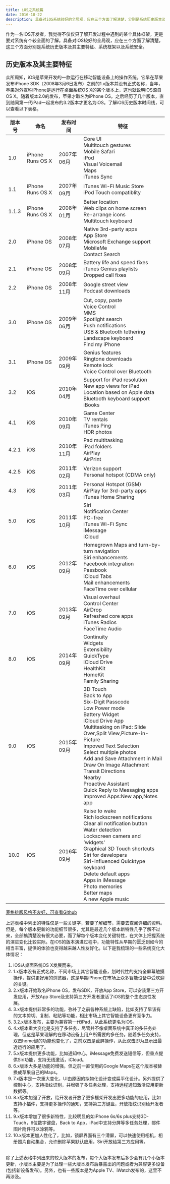 ```yaml
---
title: iOS之系统篇
date: 2016-10-22
description: 具备对iOS系统较好的全局观，应在三个方面了解清楚，分别是系统历史版本及其主要特征、系统框架以及系统安全。
---
```


作为一名iOS开发者，我觉得不仅仅只了解开发过程中遇到的某个具体框架，更是要对系统有个较全面的了解。具备对iOS较好的全局观，应在三个方面了解清楚，这三个方面分别是系统历史版本及其主要特征、系统框架以及系统安全。  

## 历史版本及其主要特征  
众所周知，iOS是苹果开发的一款运行在移动智能设备上的操作系统。它早在苹果发布iPhone SDK（2008年3月6日发布）之前的1.x版本并没有正式名称，当年，苹果对外宣称iPhone是运行在桌面系统OS X的某个版本上，这也就说明iOS源自OS X。随着版本2.0的发布，苹果才取名为iPhone OS。之后经历了几个版本，直到随同第一代iPad一起发布的3.2版本才更名为iOS。了解iOS历史版本时间线，可以查看以下表格。

|版本号 | 命名 | 发布时间 | 特征|
|----- | ---- | ------ | --- |
|1.0|iPhone Runs OS X|2007年06月|Core UI<br>Multitouch gestures<br>Mobile Safari<br>iPod<br>Visual Voicemail<br>Maps<br>iTunes Sync|
|1.1|iPhone Runs OS X|2007年09月|iTunes Wi-Fi Music Store<br>iPod Touch compatiblity|
|1.1.3|iPhone Runs OS X|2008年01月|Better location<br>Web clips on home screen<br>Re-arrange icons<br>Multitouch keyboard|
|2.0|iPhone OS|2008年07月|Native 3rd-party apps<br>App Store<br>Microsoft Exchange support<br>MobileMe<br>Contact Search|
|2.1|iPhone OS|2008年09月|Battery life and speed fixes<br>iTunes Genius playlists<br>Dropped call fixes|
|2.2|iPhone OS|2008年11月|Google street view<br>Podcast downloads|
|3.0|iPhone OS|2009年06月|Cut, copy, paste<br>Voice Control<br>MMS<br>Spotlight search<br>Push notifications<br>USB & Bluetooth tethering<br>Landscape keyboard<br>Find my iPhone|
|3.1|iPhone OS|2009年09月|Genius features<br>Ringtone downloads<br>Remote lock<br>Voice Control over Bluetooth|
|3.2|iOS|2010年04月|Support for iPad resolution<br>New app views for iPad<br>Location based on Apple data<br>Bluetooth keyboard support<br>iBooks|
|4.1|iOS|2010年09月|Game Center<br>TV rentals<br>iTunes Ping<br>HDR photos|
|4.2.1|iOS|2010年11月|Pad multitasking<br>iPad folders<br>AirPlay<br>AirPrint|
|4.2.5|iOS|2011年02月|Verizon support<br>Personal hotspot (CDMA only)|
|4.3|iOS|2011年03月|Personal Hotspot (GSM)<br>AirPlay for 3rd-party apps<br>iTunes Home Sharing|
|5.0|iOS|2011年10月|Siri<br>Notification Center<br>PC-free<br>iTunes Wi-Fi Sync<br>iMessage<br>iCloud|
|6.0|iOS|2012年09月|Homegrown Maps and turn-by-turn navigation<br>Siri enhancements<br>Facebook integration<br>Passbook<br>iCloud Tabs<br>Mail enhancements<br>FaceTime over cellular
|7.0|iOS|2013年09月|Visual overhaul<br>Control Center<br>AirDrop<br>Refreshed core apps<br>iTunes Radios<br>FaceTime Audio|
|8.0|iOS|2014年09月|Continuity<br>Widgets<br>Extensibility<br>QuickType<br>iCloud Drive<br>HealthKit<br>HomeKit<br>Family Sharing|
|9.0|iOS|2015年09月|3D Touch<br>Back to App<br>Six-Digit Passcode<br>Low Power mode<br>Battery Widget<br>iCloud Drive App<br>Multitasking on iPad: Slide Over,Split View,Picture-in-Picture<br>Impoved Text Selection<br>Select multiple photos<br>Add and Save Attachment in Mail<br>Draw On Image Attachment<br>Transit Directions<br>Nearby<br>Proactive Assistant<br>Quick Reply to Messaging apps<br>Improved Apps:New app,Notes app|
|10.0|iOS|2016年09月|Raise to wake<br>Rich lockscreen notifications<br>Clear all notification button<br>Water detection<br>Lockscreen camera and ‘widgets'<br>Graphical 3D Touch shortcuts<br>Siri for developers<br>Siri-influenced Quicktype keykoard<br>Delete default apps<br>Apps in iMessage<br>Photo memories<br>Better maps<br>A new Apple music|

[表格排版风格不友好，可查看Github](https://github.com/hncoder/hncoder.github.io/blob/master/_posts/2016-10-22-ios-operation-system.md)

上述表格中列出的特性仅是一些关键字，若要了解细节，需要去查阅详细的资料。但是，每个版本更新的功能细节很多，尤其是最近几个版本新特性几乎了解不过来，全部搞清楚没有很大必要，而了解每个版本变化关键特性，在大体上把握系统的演进变化比较实际。在iOS的版本演进过程中，功能特性从早期的匮乏到如今的相当丰富，提供的体验也变得越来越人性友好化。以下是我梳理的一些系统变化大体情况：

1. iOS从桌面系统OS X发展而来。
2. 1.x版本没有正式名称，不同市场上其它智能设备，划时代性的支持全屏幕触摸操作，提供更好用的浏览器，这是早期iPhone在市场上众多智能设备中受欢迎的关键。
3. 2.x版本开始取名iPhone OS，发布SDK，开放App Store，可以安装第三方开发应用，开放App Store及支持第三方开发者激活了iOS的整个生态良性发展。
4. 3.x版本提供非常多的功能，弥补了之前各种系统上缺陷，比如支持了早该有的文本剪切、复制、粘贴等功能，相比市场上其它智能设备更有竞争力。
5. 3.2.x版本发布，主要为兼容第一代iPad，从此系统更名为iOS。
6. 4.x版本重大变化是支持了多任务，尽管并不像桌面系统中真正的多任务处理，但这是苹果理解的在移动设备上用户所需要的多任务。随着多任务支持，双击home键的功能也变化了，之前双击是截屏操作，从此双击即为显示出最近运行的应用了。
7. 5.x版本提供更多功能，比如通知中心，iMessage免费发送短信等，但重点提供Siri功能，支持无线激活，iCloud。
8. 6.x版本大多是功能的增强，但之前一直使用的Google Maps在这个版本被替换成苹果自己的Maps。
9. 7.x版本是一次重大变化，UI由原因的拟物化设计变成扁平化设计。另外提供了控制中心，支持指纹识别，并增强了多任务处理，支持远程通知激活应用更新数据等。
10. 8.x版本加强了开放，给开发者开放了更多框架开发出更多功能的应用，比如支持小插件，支持更多操作的通知，支持第三方键盘，开放指纹识别给开发者等。
11. 9.x版本增加了很多新特性，比较明显的如iPhone 6s/6s plus支持3D-Touch，6位数字键盘，Back to App，iPad中支持分屏等多任务处理，邮件图片附件可以涂鸦等。
12. 10.x版本更加人性化了，比如，锁屏界面有三个滑屏，可以快速使用相机，相册照片自动集合，允许删除苹果默认应用，Siri开放给第三方应用等。

<br>
除了上述表格中列出来的较大版本的发布，每个大版本发布后多少会有几个小版本更新，小版本主要是为了处理一些大版本发布后暴露出的问题或者为兼容更多设备(包括新设备发布)。另外，也有一些版本是为Apple TV、iWatch发布的，这里不再涉及。
